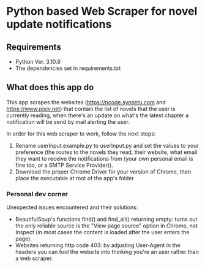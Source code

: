 # Python based Web Scraper for novel update notifications

## Requirements

* Python Ver. 3.10.6
* The dependencies set in requirements.txt

## What does this app do

This app scrapes the websites (https://ncode.syosetu.com and https://www.pixiv.net) that contain the list of novels that the user is currently reading, when there's an update on what's the latest chapter a notification will be send by mail alerting the user.

In order for this web scraper to work, follow the next steps:

1. Rename userInput.example.py to userInput.py and set the values to your preference (the routes to the novels they read, their website, what email they want to receive the notifications from (your own personal email is fine too, or a SMTP Service Provider)).
2. Download the proper Chrome Driver for your version of Chrome, then place the executable at root of the app's folder

### Personal dev corner

Unexpected issues encountered and their solutions:

* BeautifulSoup's functions find() and find_all() returning empty: turns out the only reliable source is the "View page source" option in Chrome, not Inspect (in most cases the content is loaded after the user enters the page).
* Websites returning http code 403: by adjusting User-Agent in the headers you can fool the website into thinking you're an user rather than a web scraper.
